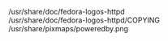 /usr/share/doc/fedora-logos-httpd  
/usr/share/doc/fedora-logos-httpd/COPYING  
/usr/share/pixmaps/poweredby.png  
